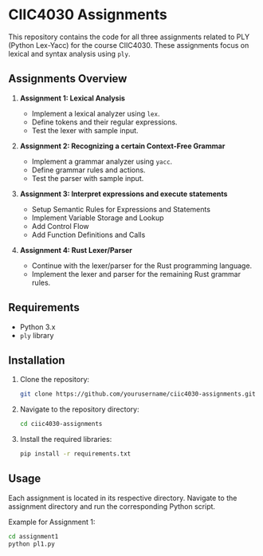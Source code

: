 # CIIC4030 Assignments

This repository contains the code for all three assignments related to PLY (Python Lex-Yacc) for the course CIIC4030. These assignments focus on lexical and syntax analysis using `ply`.

## Assignments Overview

1. **Assignment 1: Lexical Analysis**

   - Implement a lexical analyzer using `lex`.
   - Define tokens and their regular expressions.
   - Test the lexer with sample input.

2. **Assignment 2: Recognizing a certain Context-Free Grammar**

   - Implement a grammar analyzer using `yacc`.
   - Define grammar rules and actions.
   - Test the parser with sample input.

3. **Assignment 3: Interpret expressions and execute statements**
   - Setup Semantic Rules for Expressions and Statements
   - Implement Variable Storage and Lookup
   - Add Control Flow
   - Add Function Definitions and Calls

4. **Assignment 4: Rust Lexer/Parser**
   - Continue with the lexer/parser for the Rust programming language.
   - Implement the lexer and parser for the remaining Rust grammar rules.

## Requirements

- Python 3.x
- `ply` library

## Installation

1. Clone the repository:
   ```sh
   git clone https://github.com/yourusername/ciic4030-assignments.git
   ```
2. Navigate to the repository directory:
   ```sh
   cd ciic4030-assignments
   ```
3. Install the required libraries:
   ```sh
   pip install -r requirements.txt
   ```

## Usage

Each assignment is located in its respective directory. Navigate to the assignment directory and run the corresponding Python script.

Example for Assignment 1:

```sh
cd assignment1
python pl1.py
```

